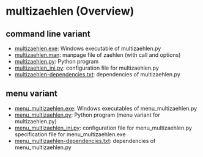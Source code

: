 # multizaehlen (Overview)

## command line variant

* [multizaehlen.exe](./multizaehlen.exe "Windows executables of multizaehlen.py"): 
  Windows executable of multizaehlen.py
* [multizaehlen.man](./multizaehlen.man "manpage"): 
  manpage file of zaehlen (with call and options)
* [multizaehlen.py](./multizaehlen.py "Python program"): 
  Python program
* [multizaehlen_ini.py](./multizaehlen_ini.py "configuration file for multizaehlen.py"): 
  configuration file for multizaehlen.py
* [multizaehlen-dependencies.txt](./multizaehlen-dependencies.txt "dependencies of multizaehlen.py"): 
  dependencies of multizaehlen.py

## menu variant

* [menu_multizaehlen.exe](./menu_multizaehlen.exe "Windows executables of menu_multizaehlen.py"): 
  Windows executables of menu_multizaehlen.py
* [menu_multizaehlen.py](./menu_multizaehlen.py "Python program (menu variant for multizaehlen.py)"): 
  Python program (menu variant for multizaehlen.py)
* [menu_multizaehlen_ini.py](./menu_multizaehlen_ini.py "configuration file for menu_multizaehlen.py"): 
  configuration file for menu_multizaehlen.py
  specification file for menu_multizaehlen.exe
* [menu_multizaehlen-dependencies.txt](./menu_multizaehlen-dependencies.txt "dependencies of menu_multizaehlen.py"): 
  dependencies of menu_multizaehlen.py
